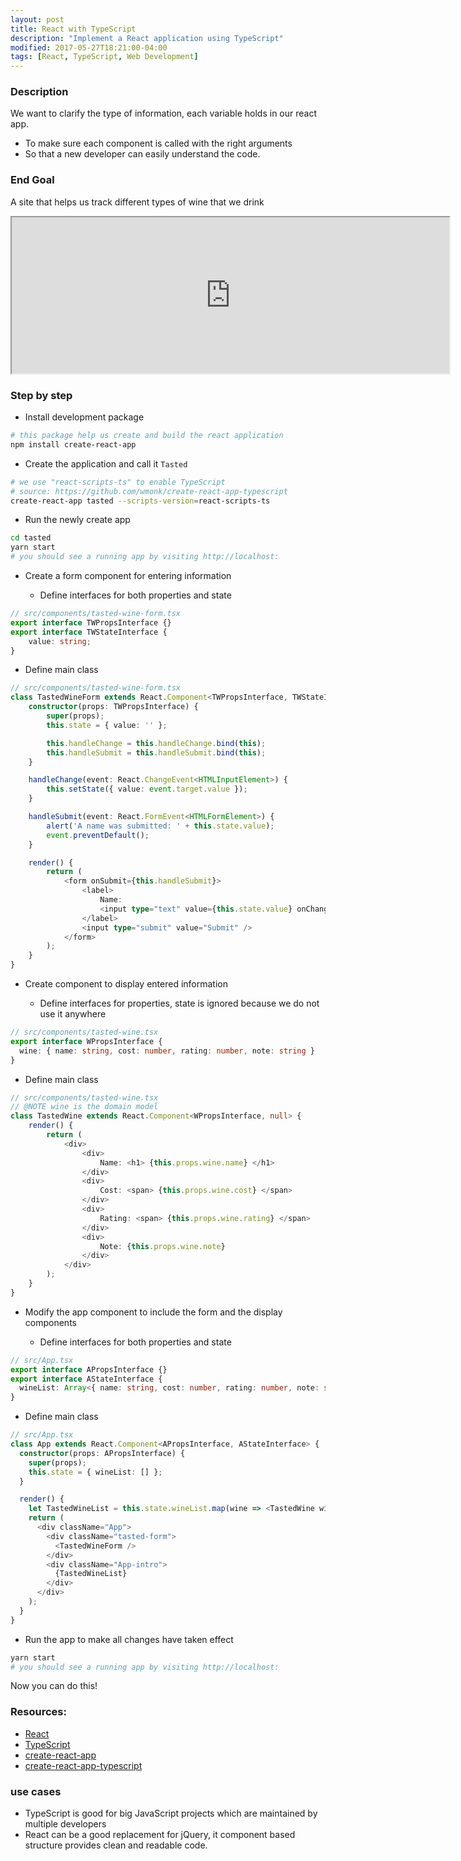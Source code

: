 ```yaml
---
layout: post
title: React with TypeScript
description: "Implement a React application using TypeScript"
modified: 2017-05-27T18:21:00-04:00
tags: [React, TypeScript, Web Development]
---
```


### Description
We want to clarify the type of information, each variable holds in our react app.
* To make sure each component is called with the right arguments
* So that a new developer can easily understand the code.

### End Goal

A site that helps us track different types of wine that we drink

<iframe width="700" height="250" src="https://marcellin.me/apps/tasted/" ></iframe>

### Step by step

* Install development package

```sh
# this package help us create and build the react application
npm install create-react-app
```

* Create the application and call it `Tasted`

```sh
# we use "react-scripts-ts" to enable TypeScript
# source: https://github.com/wmonk/create-react-app-typescript
create-react-app tasted --scripts-version=react-scripts-ts
```

* Run the newly create app

```sh
cd tasted
yarn start
# you should see a running app by visiting http://localhost:
```

* Create a form component for entering information

  * Define interfaces for both properties and state

```typescript
// src/components/tasted-wine-form.tsx
export interface TWPropsInterface {}
export interface TWStateInterface {
    value: string;
}
```

  * Define main class

```typescript
// src/components/tasted-wine-form.tsx
class TastedWineForm extends React.Component<TWPropsInterface, TWStateInterface> {
    constructor(props: TWPropsInterface) {
        super(props);
        this.state = { value: '' };

        this.handleChange = this.handleChange.bind(this);
        this.handleSubmit = this.handleSubmit.bind(this);
    }

    handleChange(event: React.ChangeEvent<HTMLInputElement>) {
        this.setState({ value: event.target.value });
    }

    handleSubmit(event: React.FormEvent<HTMLFormElement>) {
        alert('A name was submitted: ' + this.state.value);
        event.preventDefault();
    }

    render() {
        return (
            <form onSubmit={this.handleSubmit}>
                <label>
                    Name:
                    <input type="text" value={this.state.value} onChange={this.handleChange} />
                </label>
                <input type="submit" value="Submit" />
            </form>
        );
    }
}
```

* Create component to display entered information

  * Define interfaces for properties, state is ignored because we do not use it anywhere

```typescript
// src/components/tasted-wine.tsx
export interface WPropsInterface {
  wine: { name: string, cost: number, rating: number, note: string }
}
```

  * Define main class

```typescript
// src/components/tasted-wine.tsx
// @NOTE wine is the domain model
class TastedWine extends React.Component<WPropsInterface, null> {
    render() {
        return (
            <div>
                <div>
                    Name: <h1> {this.props.wine.name} </h1>
                </div>
                <div>
                    Cost: <span> {this.props.wine.cost} </span>
                </div>
                <div>
                    Rating: <span> {this.props.wine.rating} </span>
                </div>
                <div>
                    Note: {this.props.wine.note}
                </div>
            </div>
        );
    }
}
```

* Modify the app component to include the form and the display components

  * Define interfaces for both properties and state

```typescript
// src/App.tsx
export interface APropsInterface {}
export interface AStateInterface {
  wineList: Array<{ name: string, cost: number, rating: number, note: string }>;
}
```

  * Define main class

```typescript
// src/App.tsx
class App extends React.Component<APropsInterface, AStateInterface> {
  constructor(props: APropsInterface) {
    super(props);
    this.state = { wineList: [] };
  }

  render() {
    let TastedWineList = this.state.wineList.map(wine => <TastedWine wine={wine} />);
    return (
      <div className="App">
        <div className="tasted-form">
          <TastedWineForm />
        </div>
        <div className="App-intro">
          {TastedWineList}
        </div>
      </div>
    );
  }
}
```

* Run the app to make all changes have taken effect

```sh
yarn start
# you should see a running app by visiting http://localhost:
```

Now you can do this!

### Resources:
* [React](http://www.definition-of.com/camelize)
* [TypeScript](http://www.definition-of.com/camelize)
* [create-react-app](http://www.definition-of.com/camelize)
* [create-react-app-typescript](http://www.definition-of.com/camelize)

### use cases

* TypeScript is good for big JavaScript projects which are maintained by multiple developers
* React can be a good replacement for jQuery, it component based structure provides clean and readable code.

<!-- {% gist mmistakes/6589546 %} -->
